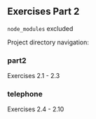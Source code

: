 ## Exercises Part 2

`node_modules` excluded

Project directory navigation:

### part2

Exercises 2.1 - 2.3

### telephone

Exercises 2.4 - 2.10